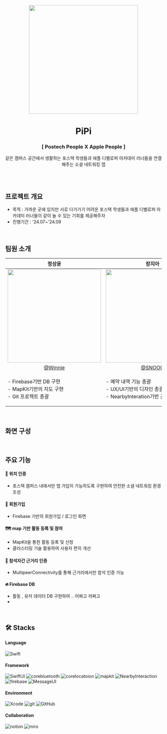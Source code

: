 <div align=center> 
  <img src="https://github.com/user-attachments/assets/2ed54ed7-2f38-4630-a6ff-f1c78ee2b11c" width="350"/><br/>

  # PiPi

### [ Postech People X Apple People ]<br/>
같은 캠퍼스 공간에서 생활하는 포스텍 학생들과 애플 디벨로퍼 아카데미 러너들을 연결해주는 소셜 네트워킹 앱      
</div>
<br><br>

## 프로젝트 개요
- 목적 : 가까운 곳에 있지만 서로 다가가기 어려운 포스텍 학생들과 애플 디벨로퍼 아카데미 러너들이 같이 놀 수 있는 기회를 제공해주자
- 진행기간 : '24.07~'24.09
<br>


## 팀원 소개
|정상윤|장지아|신혜연| 김 별 |
|:---:|:---:|:---:|:---:|
|<img src="https://github.com/user-attachments/assets/d0f9f78e-4c50-4c15-a924-300e0f7927d9" width="300"/>|<img src="https://github.com/user-attachments/assets/184fe7ae-8fc4-4fc5-992d-677734ec687e" width="300"/>|<img src="https://github.com/user-attachments/assets/e696a0a9-05db-4bbc-9051-aa2a0697ee91" width="300"/>|<img src="https://github.com/user-attachments/assets/264cbc7c-719c-4ae6-815c-ee9cc636f90a" width="300"/>|
|[@Winnie](https://github.com/jsangyun)|[@SNOOQ](https://github.com/jangjia01234)|[@Happy](https://github.com/hyeyeonie)|[@Bell](https://github.com/Bell-isHere)|
|<p align="left">- Firebase기반 DB 구현<br>- MapKit기반의 지도 구현<br>- Git 프로젝트 총괄|<p align="left">- 예약 내역 기능 총괄<br>- UX/UI기반의 디자인 총괄<br>- NearbyInteration기반 근거리 인증 구현|<p align="left">- 온보딩/로그인 화면 구현<br>- 비밀번호 정규식 기능 구현<br>- user 프로필 DB 연동 및 수정 구현|<p align="left">- iMessage 기능 구현<br>- 활동 세부내역 뷰 구현<br>- 참가인원 DB 추가/삭제 기능 구현|
<br>

## 화면 구성


<br>


## 주요 기능

#### 📍 위치 인증
- 포스텍 캠퍼스 내에서만 앱 가입이 가능하도록 구현하여 안전한 소셜 네트워킹 환경 조성

#### 👤 회원가입
- Firebase 기반의 회원가입 / 로그인 화면
  
#### 🗺️ map 기반 활동 등록 및 참여
- MapKit을 통한 활동 등록 및 신청
- 클러스터링 기술 활용하여 사용자 편의 개선
  
#### 🤳 참석자간 근거리 인증
- MultipeerConnectivity를 통해 근거리에서만 참석 인증 가능

#### 🔥 Firebase DB
- 활동 , 유저 데이터 DB 구현하여 .. 어쩌고 저쩌고
- 

<br>

## 🛠 Stacks

#### Language
![Swift](https://img.shields.io/badge/swift-F54A2A?style=for-the-badge&logo=swift&logoColor=white)

#### Framework
![SwiftUI](https://img.shields.io/badge/SwiftUI-F54A2A?style=for-the-badge&logo=swift&logoColor=white)
![corebluetooth](https://img.shields.io/badge/corebluetooth-0082FC?style=for-the-badge&logo=bluetooth&logoColor=white)
![corelocatoion](https://img.shields.io/badge/corelocatoion-000000?style=for-the-badge&logo=apple&logoColor=white)
![mapkit](https://img.shields.io/badge/mapkit-000000?style=for-the-badge&logo=apple&logoColor=white)
![NearbyInteraction](https://img.shields.io/badge/NearbyInteraction-000000?style=for-the-badge&logo=apple&logoColor=white)
![firebase](https://img.shields.io/badge/firebase-DD2C00?style=for-the-badge&logo=firebase&logoColor=white)
![MessageUI](https://img.shields.io/badge/MessageUI-34DA50?style=for-the-badge&logo=imessage&logoColor=white)


#### Environment
![Xcode](https://img.shields.io/badge/Xcode-1575F9?style=for-the-badge&logo=xcode&logoColor=white)
![git](https://img.shields.io/badge/git-F05032?style=for-the-badge&logo=git&logoColor=white)
![GitHub](https://img.shields.io/badge/GitHub-181717?style=for-the-badge&logo=github&logoColor=white)

#### Collaboration
![notion](https://img.shields.io/badge/notion-000000?style=for-the-badge&logo=notion&logoColor=white)
![miro](https://img.shields.io/badge/miro-050038?style=for-the-badge&logo=miro&logoColor=white)

